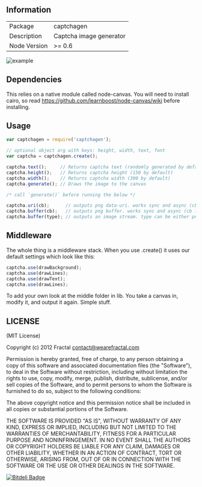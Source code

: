 

## Information

<table>
<tr> 
<td>Package</td><td>captchagen</td>
</tr>
<tr>
<td>Description</td>
<td>Captcha image generator</td>
</tr>
<tr>
<td>Node Version</td>
<td>>= 0.6</td>
</tr>
</table>

![example](https://i.cloudup.com/j5gB0Piif2-3000x3000.png)

## Dependencies

This relies on a native module called node-canvas. You will need to install cairo, so read https://github.com/learnboost/node-canvas/wiki before installing.

## Usage

```javascript
var captchagen = require('captchagen');

// optional object arg with keys: height, width, text, font
var captcha = captchagen.create();

captcha.text();     // Returns captcha text (randomly generated by default)
captcha.height();   // Returns captcha height (150 by default)
captcha.width();    // Returns captcha width (300 by default)
captcha.generate(); // Draws the image to the canvas

/* call `generate()` before running the below */

captcha.uri(cb);      // outputs png data-uri. works sync and async (cb is optional)
captcha.buffer(cb);   // outputs png buffer. works sync and async (cb is optional)
captcha.buffer(type); // outputs an image stream. type can be either png or jpeg (png is the default)
```

## Middleware

The whole thing is a middleware stack. When you use .create() it uses our default settings which look like this:

```javascript
captcha.use(drawBackground);
captcha.use(drawLines);
captcha.use(drawText);
captcha.use(drawLines);
```

To add your own look at the middle folder in lib. You take a canvas in, modify it, and output it again. Simple stuff.


## LICENSE

(MIT License)

Copyright (c) 2012 Fractal <contact@wearefractal.com>

Permission is hereby granted, free of charge, to any person obtaining
a copy of this software and associated documentation files (the
"Software"), to deal in the Software without restriction, including
without limitation the rights to use, copy, modify, merge, publish,
distribute, sublicense, and/or sell copies of the Software, and to
permit persons to whom the Software is furnished to do so, subject to
the following conditions:

The above copyright notice and this permission notice shall be
included in all copies or substantial portions of the Software.

THE SOFTWARE IS PROVIDED "AS IS", WITHOUT WARRANTY OF ANY KIND,
EXPRESS OR IMPLIED, INCLUDING BUT NOT LIMITED TO THE WARRANTIES OF
MERCHANTABILITY, FITNESS FOR A PARTICULAR PURPOSE AND
NONINFRINGEMENT. IN NO EVENT SHALL THE AUTHORS OR COPYRIGHT HOLDERS BE
LIABLE FOR ANY CLAIM, DAMAGES OR OTHER LIABILITY, WHETHER IN AN ACTION
OF CONTRACT, TORT OR OTHERWISE, ARISING FROM, OUT OF OR IN CONNECTION
WITH THE SOFTWARE OR THE USE OR OTHER DEALINGS IN THE SOFTWARE.

[![Bitdeli Badge](https://d2weczhvl823v0.cloudfront.net/wearefractal/captchagen/trend.png)](https://bitdeli.com/free "Bitdeli Badge")

